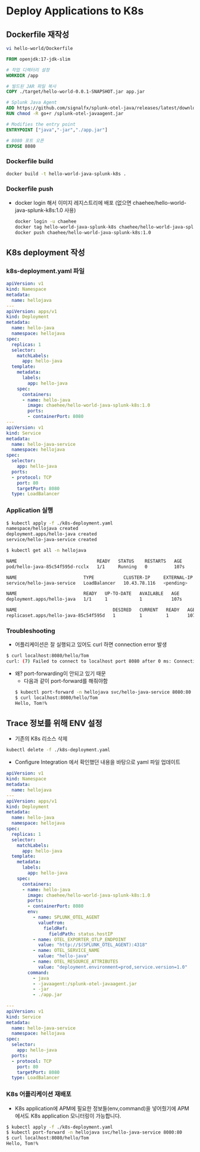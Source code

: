 # Deploy Applications to K8s

## Dockerfile 재작성
``` bash 
vi hello-world/Dockerfile 
```

```Dockerfile
FROM openjdk:17-jdk-slim

# 작업 디렉터리 설정
WORKDIR /app

# 빌드된 JAR 파일 복사
COPY ./target/hello-world-0.0.1-SNAPSHOT.jar app.jar

# Splunk Java Agent
ADD https://github.com/signalfx/splunk-otel-java/releases/latest/download/splunk-otel-javaagent.jar /splunk-otel-javaagent.jar
RUN chmod -R go+r /splunk-otel-javaagent.jar

# Modifies the entry point
ENTRYPOINT ["java","-jar","./app.jar"]

# 8080 포트 오픈
EXPOSE 8080
```

### Dockerfile build
```bash
docker build -t hello-world-java-splunk-k8s .
```

### Dockerfile push 
- docker login 해서 이미지 레지스트리에 배포 (없으면 chaehee/hello-world-java-splunk-k8s:1.0 사용)
  ``` bash
  docker login -u chaehee
  docker tag hello-world-java-splunk-k8s chaehee/hello-world-java-splunk-k8s:1.0
  docker push chaehee/hello-world-java-splunk-k8s:1.0
  ```


## K8s deployment 작성
### k8s-deployment.yaml 파일 
```yaml
apiVersion: v1
kind: Namespace
metadata:
  name: hellojava
---
apiVersion: apps/v1
kind: Deployment
metadata:
  name: hello-java
  namespace: hellojava
spec:
  replicas: 1
  selector:
    matchLabels:
      app: hello-java
  template:
    metadata:
      labels:
        app: hello-java
    spec:
      containers:
      - name: hello-java
        image: chaehee/hello-world-java-splunk-k8s:1.0
        ports:
        - containerPort: 8080
---
apiVersion: v1
kind: Service
metadata:
  name: hello-java-service
  namespace: hellojava
spec:
  selector:
    app: hello-java
  ports:
  - protocol: TCP
    port: 80
    targetPort: 8080
  type: LoadBalancer

```
### Application 실행
```bash 
$ kubectl apply -f ./k8s-deployment.yaml 
namespace/hellojava created
deployment.apps/hello-java created
service/hello-java-service created

$ kubectl get all -n hellojava

NAME                              READY   STATUS    RESTARTS   AGE
pod/hello-java-85c54f595d-rcclx   1/1     Running   0          107s

NAME                         TYPE           CLUSTER-IP     EXTERNAL-IP   PORT(S)        AGE
service/hello-java-service   LoadBalancer   10.43.78.116   <pending>     80:31996/TCP   107s

NAME                         READY   UP-TO-DATE   AVAILABLE   AGE
deployment.apps/hello-java   1/1     1            1           107s

NAME                                    DESIRED   CURRENT   READY   AGE
replicaset.apps/hello-java-85c54f595d   1         1         1       107s
```

### Troubleshooting
- 어플리케이션은 잘 실행되고 있어도 curl 하면 connection error 발생
```bash
$ curl localhost:8080/hello/Tom
curl: (7) Failed to connect to localhost port 8080 after 0 ms: Connection refused
```
- 왜? port-forwarding이 안되고 있기 때문 
  - 다음과 같이 port-forward를 해줘야함  
  ``` bash
  $ kubectl port-forward -n hellojava svc/hello-java-service 8080:80
  $ curl localhost:8080/hello/Tom
  Hello, Tom!%  
  ```

## Trace 정보를 위해 ENV 설정
- 기존의 K8s 리소스 삭제
``` bash
kubectl delete -f ./k8s-deployment.yaml
```
- Configure Integration 에서 확인했던 내용을 바탕으로 yaml 파일 업데이트
```yaml
apiVersion: v1
kind: Namespace
metadata:
  name: hellojava
---
apiVersion: apps/v1
kind: Deployment
metadata:
  name: hello-java
  namespace: hellojava
spec:
  replicas: 1
  selector:
    matchLabels:
      app: hello-java
  template:
    metadata:
      labels:
        app: hello-java
    spec:
      containers:
      - name: hello-java
        image: chaehee/hello-world-java-splunk-k8s:1.0
        ports:
        - containerPort: 8080
        env: 
          - name: SPLUNK_OTEL_AGENT
            valueFrom:
              fieldRef:
                fieldPath: status.hostIP
          - name: OTEL_EXPORTER_OTLP_ENDPOINT
            value: "http://$(SPLUNK_OTEL_AGENT):4318"
          - name: OTEL_SERVICE_NAME
            value: "hello-java"
          - name: OTEL_RESOURCE_ATTRIBUTES
            value: "deployment.environment=prod,service.version=1.0"
        command:
          - java
          - -javaagent:/splunk-otel-javaagent.jar
          - -jar 
          - ./app.jar
        
---
apiVersion: v1
kind: Service
metadata:
  name: hello-java-service
  namespace: hellojava
spec:
  selector:
    app: hello-java
  ports:
  - protocol: TCP
    port: 80
    targetPort: 8080
  type: LoadBalancer

```
### K8s 어플리케이션 재배포
- K8s application에 APM에 필요한 정보들(env,command)을 넣어줬기에 APM에서도 K8s application 모니터링이 가능합니다. 
```bash 
$ kubectl apply -f ./k8s-deployment.yaml 
$ kubectl port-forward -n hellojava svc/hello-java-service 8080:80
$ curl localhost:8080/hello/Tom
Hello, Tom!%  
``` 